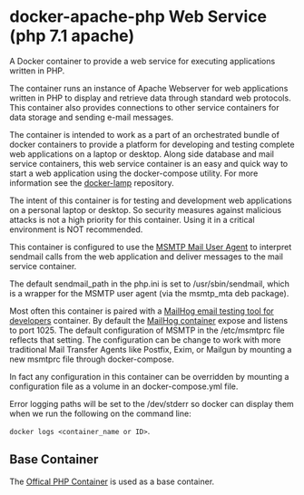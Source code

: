 # docker-apache-php Web Service (php 7.1 apache)

A Docker container to provide a web service for executing applications written in PHP. 

The container runs an instance of Apache Webserver for web applications written in PHP to display and retrieve data through standard web protocols. This container also provides connections to other service containers for data storage and sending e-mail messages.

The container is intended to work as a part of an orchestrated bundle of docker containers to provide a platform for developing and testing complete web applications on a laptop or desktop. Along side database and mail service containers, this web service container is an easy and quick way to start a web application using the docker-compose utility. For more information see the [docker-lamp](https://github.com/llslim/docker-lamp) repository.

The intent of this container is for testing and development web applications on a personal laptop or desktop. So security measures against malicious attacks is not a high priority for this container. Using it in a critical environment is NOT recommended.

This container is configured to use the [MSMTP Mail User Agent](http://msmtp.sourceforge.net/) to interpret sendmail calls from the web application and deliver messages to the mail service container.

The default sendmail_path in the php.ini is set to /usr/sbin/sendmail, which is a wrapper for the MSMTP user agent (via the msmtp_mta deb package).

Most often this container is paired with a [MailHog email testing tool for developers](https://github.com/mailhog/MailHog) container. By default the [MailHog container](https://hub.docker.com/r/mailhog/mailhog/) expose and listens to port 1025. The default configuration of MSMTP in the /etc/msmtprc file reflects that setting. The configuration can be change to work with more traditional Mail Transfer Agents like Postfix, Exim, or Mailgun by mounting a new msmtprc file through docker-compose.

In fact any configuration in this container can be overridden by mounting a configuration file as a volume in an docker-compose.yml file.

Error logging paths will be set to the /dev/stderr so docker can display them when we run the following on the command line:

`docker logs <container_name or ID>`.

## Base Container
The [Offical PHP Container](https://hub.docker.com/_/php/) is used as a base container.
